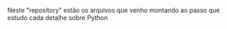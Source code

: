 Neste "repository" estão os arquivos que venho montando ao passo que estudo cada detalhe sobre Python
